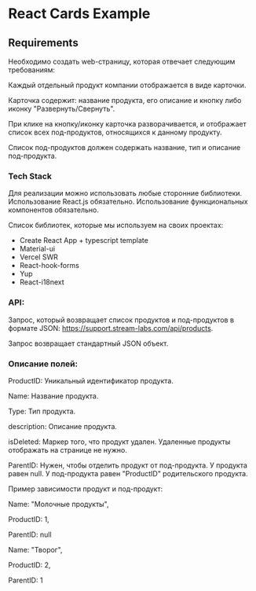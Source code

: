 # React Cards Example

## Requirements
Необходимо создать web-страницу, которая отвечает следующим требованиям:

Каждый отдельный продукт компании отображается в виде карточки.

Карточка содержит: название продукта, его описание и кнопку либо иконку "Развернуть/Свернуть".

При клике на кнопку/иконку карточка разворачивается, и отображает список всех под-продуктов, относящихся к данному продукту.

Список под-продуктов должен содержать название, тип и описание под-продукта.


### Tech Stack
Для реализации можно использовать любые сторонние библиотеки. Использование React.js обязательно. Использование функциональных компонентов обязательно.

Список библиотек, которые мы используем на своих проектах:
- Create React App + typescript template
- Material-ui
- Vercel SWR
- React-hook-forms
- Yup
- React-i18next


### API:

Запрос, который возвращает список продуктов и под-продуктов в формате JSON: https://support.stream-labs.com/api/products.

Запрос возвращает стандартный JSON объект.

 

### Описание полей:


ProductID: Уникальный идентификатор продукта.

Name: Название продукта.

Type: Тип продукта.

description: Описание продукта.

isDeleted: Маркер того, что продукт удален. Удаленные продукты отображать на странице не нужно.

ParentID: Нужен, чтобы отделить продукт от под-продукта. У продукта равен null. У под-продукта равен "ProductID" родительского продукта.


Пример зависимости продукт и под-продукт:


Name: "Молочные продукты",

ProductID: 1,

ParentID: null


Name: "Творог",

ProductID: 2,

ParentID: 1

